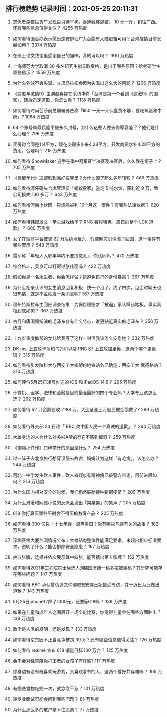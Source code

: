 
## 排行榜趋势 记录时间：2021-05-25 20:11:31
  
  1. 志愿者深夜拦货车发现百只待宰狗，泰迪藏獒混装， 10 元一斤，销往广西。还有哪些信息值得关注？ 4255 万热度
    
  2. 如何看待国台办表示愿迅速安排让广大台胞有大陆疫苗可用？台湾疫情目前发展如何？ 3374 万热度
    
  3. 在硕士论文致谢里感谢自己的猫咪，真的可以吗？ 1810 万热度
    
  4. 上海师范大学取消 30 多名研究生拟录取资格，是出于哪些原因？给考研学生哪些启示？ 1559 万热度
    
  5. 为什么冬泳不会失温，甘肃马拉松会因为失温出这么大的问题？ 1206 万热度
    
  6. 《速度与激情9》主演赵喜娜在采访中称「台湾是第一个看到《速激9》的国家」，随后迅速道歉，你怎么看？ 1135 万热度
    
  7. 如何看待时尚芭莎前总编辑苏芒称「650 一天一人伙食费不够，要吃鸡蛋和牛奶」? 1064 万热度
    
  8. 64 个账号侮辱袁隆平被永久封号，为什么这些人要去侮辱袁隆平？他们是什么心理？ 796 万热度
    
  9. 买房时合同是114平方，现在交房多出来4.28平方，开发商要求补4.28平方的费用，合理吗？ 715 万热度
    
  10. 如何看待 ShowMaker 选手在季中冠军赛半决赛及决赛后，久久靠在椅子上？ 705 万热度
    
  11. 《觉醒年代》这部剧到底好在哪里？为什么圈了那么多年轻粉？ 668 万热度
    
  12. 如何看待湾仔码头仓库管理员「蚂蚁搬家」盗走 5 吨水饺，获利近 9 万，致公司损失 130 多万？ 643 万热度
    
  13. 如何看待河南小伙因一只烧鸡被判 10个月这一案件？有哪些法律依据？ 620 万热度
    
  14. 如何看待韩媒发文「拳头游戏给予了 RNG 赛程特惠，应该向整个 LCK 道歉」？ 600 万热度
    
  15. 女子在理财平台被骗 22 万后绝地反杀，假装网恋引诱骗子回国，这一事件有哪些警示？ 548 万热度
    
  16. 雷军称「年轻人入职半年内不要提意见」，你认同吗？ 470 万热度
    
  17. 综合格斗，吴京可以打得过张伟丽吗？ 422 万热度
    
  18. 假如你是一名永生者，你会怎样做才能避免自己的身份暴露？ 367 万热度
    
  19. 为什么相亲认识的女生消息回复积极，快一个月了，约了四次，见面时聊天也很热情，就是不主动发一条消息呢? 367 万热度
    
  20. 温州特斯拉车主回应调查结果：为保险理赔才「被迫」承认踩错踏板，事实真相到底如何？ 367 万热度
    
  21. 古月和唐国强扮演的毛泽东各有什么特点，谁更贴近真实的毛泽东？ 356 万热度
    
  22. 十九岁重度抑郁的女儿给我写了这样一封信我该怎么安慰她？ 332 万热度
    
  23. DK msi 上五放卡莎和乌迪尔以及 RNG S7 上五放加里奥，这两个哪个更离谱？ 315 万热度
    
  24. 如何看待引发陕科大与西安工大掐架的地铁站名已确定：西安工大·武德路站？ 310 万热度
    
  25. 如何评价5月25日凌晨推送的 iOS 和 iPadOS 14.6？ 295 万热度
    
  26. 计算机、医学、法律和金融是目前最强最好的四个专业吗？大学专业该怎么选？ 292 万热度
    
  27. 如何看待 52 只企鹅创收 2188 万，大连圣亚上万股民被企鹅救了? 269 万热度
    
  28. 如何看待外交部 24 日称「 BBC 欠中国人民一个真诚的道歉」？ 264 万热度
    
  29. 大雄身边的人为什么对多啦A梦的存在不感到惊奇？ 259 万热度
    
  30. 《御赐小仵作》口碑攀升的原因是什么？ 254 万热度
    
  31. 过一阵子去北京旅行想穿汉服去故宫，妈妈认为这样「有毛病」，该怎么办？ 244 万热度
    
  32. 河北一中学发生砍人事件，砍人者疑似有精神病已被警方带走，目前进展如何？ 216 万热度
    
  33. 为什么国内相对安全的时候，我们仍然鼓励接种新冠疫苗？ 209 万热度
    
  34. 为什么港漫和网络小说的反派会发出「桀桀桀」的笑声？ 205 万热度
    
  35. 618 你打算买哪些平时舍不得买的数码产品？ 205 万热度
    
  36. 如何看待 300 亿只「十七年蝉」席卷美国？你有哪些与蝉有关的故事？ 182 万热度
    
  37. 深圳赛格大厦监测情况公布：大楼结构整体性能满足要求，未超出相应标准要求，说明了什么？能否排除安全隐患？ 167 万热度
    
  38. 抽五张牌，选择并依次展示其中四张，能否猜出第五张牌？ 152 万热度
    
  39. 如何看待2021年工程院院士候选人刘建国涉嫌一稿多投被撤稿？其研究可能存在哪些问题？ 147 万热度
    
  40. 如何看待 BBC 承认曾伪造文件骗取戴安娜王妃接受专访，并于近日为此做出道歉？ 143 万热度
    
  41. 5月25日iphone12降了1000元，还要等618吗？ 139 万热度
    
  42. 如果在儿童和成年人之间展开一场全能比赛，你觉得儿童会在哪些方面胜出？ 138 万热度
    
  43. 数学是人类的发明，还是发现？ 133 万热度
    
  44. 如何看待京东因不正当竞争被罚 30 万？还有哪些信息值得关注？ 126 万热度
    
  45. 如何看待 realme 宣布 618 销量目标 100 万台？ 125 万热度
    
  46. 会不会对经常陪你打王者的女孩子有好感? 117 万热度
    
  47. 你身边有没有既喜欢玩游戏，又喜欢看书的人，这两个爱好并存难吗？ 105 万热度
    
  48. 有哪些食物吃完一次，就念念不忘？ 101 万热度
    
  49. 转专业面试可能会问到哪些问题？ 88 万热度
    
  50. 为什么那么多的散户拿不住股票？ 77 万热度
    